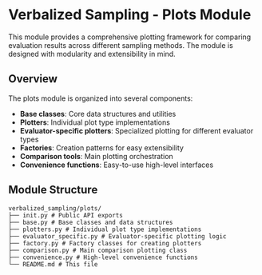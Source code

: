 # Verbalized Sampling - Plots Module

This module provides a comprehensive plotting framework for comparing evaluation results across different sampling methods. The module is designed with modularity and extensibility in mind.

## Overview

The plots module is organized into several components:

- **Base classes**: Core data structures and utilities
- **Plotters**: Individual plot type implementations
- **Evaluator-specific plotters**: Specialized plotting for different evaluator types
- **Factories**: Creation patterns for easy extensibility
- **Comparison tools**: Main plotting orchestration
- **Convenience functions**: Easy-to-use high-level interfaces

## Module Structure
```
verbalized_sampling/plots/
├── init.py # Public API exports
├── base.py # Base classes and data structures
├── plotters.py # Individual plot type implementations
├── evaluator_specific.py # Evaluator-specific plotting logic
├── factory.py # Factory classes for creating plotters
├── comparison.py # Main comparison plotting class
├── convenience.py # High-level convenience functions
└── README.md # This file
```